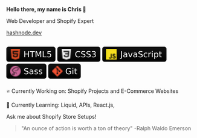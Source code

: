 **Hello there, my name is Chris 🐺**

Web Developer and Shopify Expert

[hashnode.dev](https://christopherc819.hashnode.dev)

![HTML5](webdev-icons/html5.svg) ![CSS3](webdev-icons/css3.svg) ![JavaScript](webdev-icons/javascript.svg) ![SASS](webdev-icons/sass.svg) ![GIT](webdev-icons/git.svg)
---

⭐️ Currently Working on: Shopify Projects and E-Commerce Websites

🌱 Currently Learning: Liquid, APIs, React.js,

Ask me about Shopify Store Setups!

> "An ounce of action is worth a ton of theory" -Ralph Waldo Emerson
